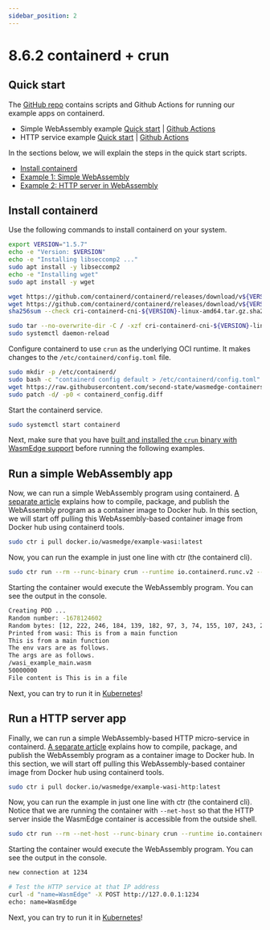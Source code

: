 ```yaml
---
sidebar_position: 2
---
```


# 8.6.2 containerd + crun

## Quick start

The [GitHub repo](https://github.com/second-state/wasmedge-containers-examples/) contains scripts and Github Actions for running our example apps on containerd.

- Simple WebAssembly example [Quick start](https://github.com/second-state/wasmedge-containers-examples/blob/main/containerd/README.md) | [Github Actions](https://github.com/second-state/wasmedge-containers-examples/blob/main/.github/workflows/containerd.yml)
- HTTP service example [Quick start](https://github.com/second-state/wasmedge-containers-examples/blob/main/containerd/http_server/README.md) | [Github Actions](https://github.com/second-state/wasmedge-containers-examples/blob/main/.github/workflows/containerd-server.yml)

In the sections below, we will explain the steps in the quick start scripts.

- [Install containerd](#install-containerd)
- [Example 1: Simple WebAssembly](#run-a-simple-webassembly-app)
- [Example 2: HTTP server in WebAssembly](#run-a-http-server-app)

## Install containerd

Use the following commands to install containerd on your system.

```bash
export VERSION="1.5.7"
echo -e "Version: $VERSION"
echo -e "Installing libseccomp2 ..."
sudo apt install -y libseccomp2
echo -e "Installing wget"
sudo apt install -y wget

wget https://github.com/containerd/containerd/releases/download/v${VERSION}/cri-containerd-cni-${VERSION}-linux-amd64.tar.gz
wget https://github.com/containerd/containerd/releases/download/v${VERSION}/cri-containerd-cni-${VERSION}-linux-amd64.tar.gz.sha256sum
sha256sum --check cri-containerd-cni-${VERSION}-linux-amd64.tar.gz.sha256sum

sudo tar --no-overwrite-dir -C / -xzf cri-containerd-cni-${VERSION}-linux-amd64.tar.gz
sudo systemctl daemon-reload
```

Configure containerd to use `crun` as the underlying OCI runtime. It makes changes to the `/etc/containerd/config.toml` file.

```bash
sudo mkdir -p /etc/containerd/
sudo bash -c "containerd config default > /etc/containerd/config.toml"
wget https://raw.githubusercontent.com/second-state/wasmedge-containers-examples/main/containerd/containerd_config.diff
sudo patch -d/ -p0 < containerd_config.diff
```

Start the containerd service.

```bash
sudo systemctl start containerd
```

Next, make sure that you have [built and installed the `crun` binary with WasmEdge support](../oci-runtime/crun.md) before running the following examples.

## Run a simple WebAssembly app

Now, we can run a simple WebAssembly program using containerd. [A separate article](https://github.com/second-state/wasmedge-containers-examples/blob/main/simple_wasi_app.md) explains how to compile, package, and publish the WebAssembly program as a container image to Docker hub. In this section, we will start off pulling this WebAssembly-based container image from Docker hub using containerd tools.

```bash
sudo ctr i pull docker.io/wasmedge/example-wasi:latest
```

Now, you can run the example in just one line with ctr (the containerd cli).

```bash
sudo ctr run --rm --runc-binary crun --runtime io.containerd.runc.v2 --label module.wasm.image/variant=compat-smart docker.io/wasmedge/example-wasi:latest wasm-example /wasi_example_main.wasm 50000000
```

Starting the container would execute the WebAssembly program. You can see the output in the console.

```bash
Creating POD ...
Random number: -1678124602
Random bytes: [12, 222, 246, 184, 139, 182, 97, 3, 74, 155, 107, 243, 20, 164, 175, 250, 60, 9, 98, 25, 244, 92, 224, 233, 221, 196, 112, 97, 151, 155, 19, 204, 54, 136, 171, 93, 204, 129, 177, 163, 187, 52, 33, 32, 63, 104, 128, 20, 204, 60, 40, 183, 236, 220, 130, 41, 74, 181, 103, 178, 43, 231, 92, 211, 219, 47, 223, 137, 70, 70, 132, 96, 208, 126, 142, 0, 133, 166, 112, 63, 126, 164, 122, 49, 94, 80, 26, 110, 124, 114, 108, 90, 62, 250, 195, 19, 189, 203, 175, 189, 236, 112, 203, 230, 104, 130, 150, 39, 113, 240, 17, 252, 115, 42, 12, 185, 62, 145, 161, 3, 37, 161, 195, 138, 232, 39, 235, 222]
Printed from wasi: This is from a main function
This is from a main function
The env vars are as follows.
The args are as follows.
/wasi_example_main.wasm
50000000
File content is This is in a file
```

Next, you can try to run it in [Kubernetes](../kubernetes/kubernetes-containerd-crun.md#a-simple-webassembly-app)!

## Run a HTTP server app

Finally, we can run a simple WebAssembly-based HTTP micro-service in containerd. [A separate article](https://github.com/second-state/wasmedge-containers-examples/blob/main/http_server_wasi_app.md) explains how to compile, package, and publish the WebAssembly program as a container image to Docker hub. In this section, we will start off pulling this WebAssembly-based container image from Docker hub using containerd tools.

```bash
sudo ctr i pull docker.io/wasmedge/example-wasi-http:latest
```

Now, you can run the example in just one line with ctr (the containerd cli). Notice that we are running the container with `--net-host` so that the HTTP server inside the WasmEdge container is accessible from the outside shell.

```bash
sudo ctr run --rm --net-host --runc-binary crun --runtime io.containerd.runc.v2 --label module.wasm.image/variant=compat-smart docker.io/wasmedge/example-wasi-http:latest http-server-example /http_server.wasm
```

Starting the container would execute the WebAssembly program. You can see the output in the console.

```bash
new connection at 1234

# Test the HTTP service at that IP address
curl -d "name=WasmEdge" -X POST http://127.0.0.1:1234
echo: name=WasmEdge
```

Next, you can try to run it in [Kubernetes](../kubernetes/kubernetes-containerd-crun.md#a-webassembly-based-http-service)!
